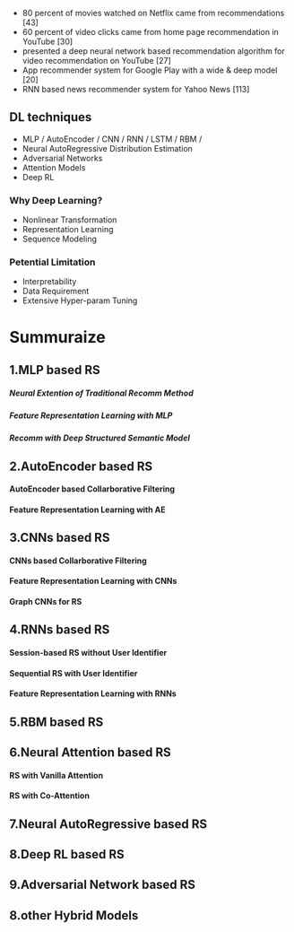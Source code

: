 - 80 percent of movies watched on Netflix came from recommendations [43]
- 60 percent of video clicks came from home page recommendation in YouTube [30]
- presented a deep neural network based recommendation algorithm for video recommendation on YouTube [27] 
- App recommender system for Google Play with a wide & deep model [20]
- RNN based news recommender system for Yahoo News [113]

## DL techniques
- MLP / AutoEncoder / CNN / RNN / LSTM / RBM / 
- Neural AutoRegressive Distribution Estimation
- Adversarial Networks
- Attention Models
- Deep RL

### Why Deep Learning?
- Nonlinear Transformation
- Representation Learning
- Sequence Modeling

### Petential Limitation
- Interpretability
- Data Requirement
- Extensive Hyper-param Tuning

# Summuraize
## 1.MLP based RS
##### Neural Extention of Traditional Recomm Method
##### Feature Representation Learning with MLP
##### Recomm with Deep Structured Semantic Model

 
## 2.AutoEncoder based RS
#### AutoEncoder based Collarborative Filtering
#### Feature Representation Learning with AE

## 3.CNNs based RS
#### CNNs based Collarborative Filtering
#### Feature Representation Learning with CNNs
#### Graph CNNs for RS

## 4.RNNs based RS
#### Session-based RS without User Identifier
#### Sequential RS with User Identifier
#### Feature Representation Learning with RNNs

## 5.RBM based RS

## 6.Neural Attention based RS
#### RS with Vanilla Attention
#### RS with Co-Attention

## 7.Neural AutoRegressive based RS
## 8.Deep RL based RS
## 9.Adversarial Network based RS

## 8.other Hybrid Models
